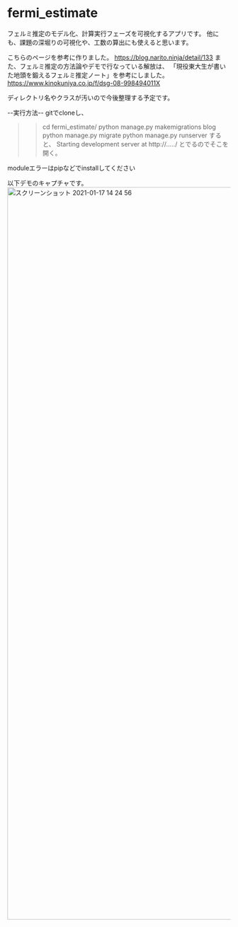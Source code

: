 # fermi_estimate
フェルミ推定のモデル化、計算実行フェーズを可視化するアプリです。
他にも、課題の深堀りの可視化や、工数の算出にも使えると思います。

こちらのページを参考に作りました。
https://blog.narito.ninja/detail/133
また、フェルミ推定の方法論やデモで行なっている解放は、
「現役東大生が書いた地頭を鍛えるフェルミ推定ノート」を参考にしました。
https://www.kinokuniya.co.jp/f/dsg-08-998494011X

ディレクトリ名やクラスが汚いので今後整理する予定です。

--実行方法--
gitでcloneし、
>> cd fermi_estimate/
python manage.py makemigrations blog
python manage.py migrate
python manage.py runserver
すると、
Starting development server at http://...../
とでるのでそこを開く。

moduleエラーはpipなどでinstallしてください

以下デモのキャプチャです。
<img width="1656" alt="スクリーンショット 2021-01-17 14 24 56" src="https://user-images.githubusercontent.com/38319910/104831860-d4681e80-58cf-11eb-91e1-720da967c7f7.png">
